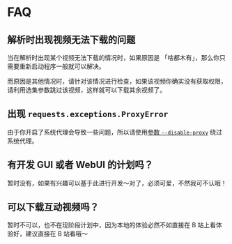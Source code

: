 # FAQ

## 解析时出现视频无法下载的问题

当在解析时出现某个视频无法下载的情况时，如果原因是 「啥都木有」，那么你只需要重新启动程序一般就可以解决。

而原因是其他情况时，请针对该情况进行检查，如果该视频你确实没有获取权限，请利用选集参数跳过该视频，这样就可以下载其余视频了。

## 出现 `requests.exceptions.ProxyError`

由于你开启了系统代理会导致一些问题，所以请使用[参数 `--disable-proxy`](../cli/#绕过系统代理) 绕过系统代理。

## 有开发 GUI 或者 WebUI 的计划吗？

暂时没有，如果有兴趣可以基于此进行开发～对了，必须可爱，不然我可不认哦！

## 可以下载互动视频吗？

暂时不可以，也不在现阶段计划中，因为本地的体验必然不如直接在 B 站上看体验好，建议直接在 B 站看哦～
